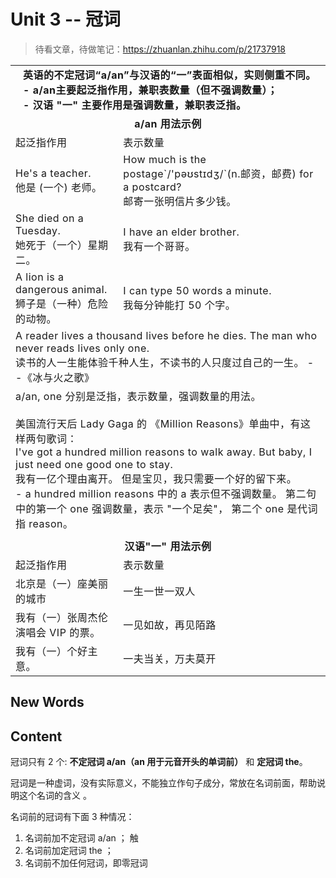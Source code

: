 # Unit 3 -- 冠词

> 待看文章，待做笔记：https://zhuanlan.zhihu.com/p/21737918



<table>
    <tbody style="letter-spacing:0.5px;">
        <tr>
            <td colspan="2" style="padding-left:20px; font-weight:bold;">英语的不定冠词“a/an”与汉语的“一”表面相似，实则侧重不同。<br> - a/an主要起泛指作用，兼职表数量（但不强调数量）；<br> - 汉语 "一" 主要作用是强调数量，兼职表泛指。</td>
        </tr>
        <tr>
            <td colspan="2" style="text-align:center; font-weight:bold;">a/an 用法示例
            </td>
        </tr>
        <tr>
            <td>起泛指作用</td>
            <td>表示数量</td>
        </tr>
        <tr>
            <td>He's a teacher. <br> 他是 (一个) 老师。</td>
            <td>
                How much is the postage`/'pəʊstɪdʒ/`(n.邮资，邮费) for a postcard?
                <br> 邮寄一张明信片多少钱。
            </td>
        </tr>
        <tr>
            <td>
                She died on a Tuesday.
                <br> 她死于（一个）星期二。
            </td>
            <td>
                I have an elder brother.
                <br> 我有一个哥哥。
            </td>
        </tr>
        <tr>
            <td>
                A lion is a dangerous animal.
                <br> 狮子是（一种）危险的动物。
            </td>
            <td>
                I can type 50 words a minute.
                <br> 我每分钟能打 50 个字。
            </td>
        </tr>
        <tr>
            <td colspan="2">
                A reader lives a thousand lives before he dies. The man who never reads lives only one.
                <br> 读书的人一生能体验千种人生，不读书的人只度过自己的一生。 --《冰与火之歌》
            </td>
        </tr>
        <tr>
            <td colspan="2">
                a/an, one 分别是泛指，表示数量，强调数量的用法。
                <br><br> 美国流行天后 Lady Gaga 的 《Million Reasons》单曲中，有这样两句歌词：
                <br> I've got a hundred million reasons to walk away. But baby, I just need one good one to stay.
                <br> 我有一亿个理由离开。 但是宝贝，我只需要一个好的留下来。
                <br> - a hundred million reasons 中的 a 表示但不强调数量。 第二句中的第一个 one 强调数量，表示 "一个足矣"， 第二个 one 是代词指 reason。
            </td>
        </tr>
        <tr>
        </tr>
        <tr>
            <td colspan="2"></td>
        </tr>
        <tr>
            <td colspan="2" style="text-align:center; font-weight:bold;">汉语"一" 用法示例</td>
        </tr>
        <tr>
            <td>起泛指作用</td>
            <td>表示数量</td>
        </tr>
        <tr>
            <td>北京是（一）座美丽的城市</td>
            <td>一生一世一双人</td>
        </tr>
        <tr>
            <td>我有（一）张周杰伦演唱会 VIP 的票。</td>
            <td>一见如故，再见陌路</td>
        </tr>
        <tr>
            <td>我有（一）个好主意。</td>
            <td>一夫当关，万夫莫开</td>
        </tr>
    </tbody>
</table>







## New Words





## Content

冠词只有 2 个: **不定冠词 a/an（an 用于元音开头的单词前）** 和 **定冠词 the**。

冠词是一种虚词，没有实际意义，不能独立作句子成分，常放在名词前面，帮助说明这个名词的含义 。

名词前的冠词有下面 3 种情况：
1. 名词前加不定冠词 a/an ； 触
2. 名词前加定冠词 the ； 
3. 名词前不加任何冠词，即零冠词